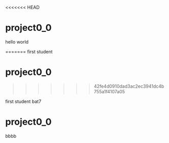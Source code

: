 <<<<<<< HEAD
# project0_0

hello world

=======
first student
# project0_0
>>>>>>> 42fe4d0910dad3ac2ec3941dc4b755a1f4107a05

first student bat7
# project0_0
bbbb